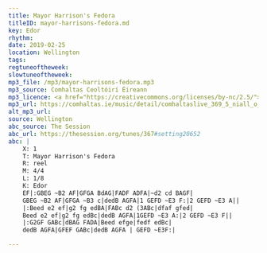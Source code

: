 ```yaml
---
title: Mayor Harrison's Fedora
titleID: mayor-harrisons-fedora.md
key: Edor
rhythm:
date: 2019-02-25
location: Wellington
tags:
regtuneoftheweek:
slowtuneoftheweek:
mp3_file: /mp3/mayor-harrisons-fedora.mp3
mp3_source: Comhaltas Ceoltóirí Éireann
mp3_licence: <a href="https://creativecommons.org/licenses/by-nc/2.5/">CC-BY-NC-2.5</a>
mp3_url: https://comhaltas.ie/music/detail/comhaltaslive_369_5_niall_o_murchu
alt_mp3_url:
source: Wellington
abc_source: The Session
abc_url: https://thesession.org/tunes/367#setting20652
abc: |
    X: 1
    T: Mayor Harrison's Fedora
    R: reel
    M: 4/4
    L: 1/8
    K: Edor
    EF|:GBEG ~B2 AF|GFGA BdAG|FADF ADFA|~d2 cd BAGF|
    GBEG ~B2 AF|GFGA ~B3 c|dedB AGFA|1 GEFD ~E3 F:|2 GEFD ~E3 A||
    |:Beed e2 ef|g2 fg edBA|FABc d2 (3ABc|dfaf gfed|
    Beed e2 ef|g2 fg edBc|dedB AGFA|1GEFD ~E3 A:|2 GEFD ~E3 F||
    |:G2GF GABc|dBAG FADA|Beed efge|fedf edBc|
    dedB AGFA|GFEF GABc|dedB AGFA | GEFD ~E3F:|

---
```

